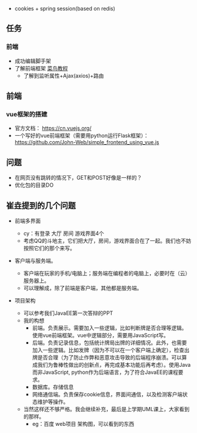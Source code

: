 * cookies + spring session(based on redis)

## 任务

### 前端

*  成功编辑脚手架
* 了解前端框架 [菜鸟教程]( https://www.runoob.com/vue2/vue-tutorial.html )
  * 了解到监听属性+Ajax(axios)+路由

## 前端

### vue框架的搭建

* 官方文档： https://cn.vuejs.org/ 
* 一个写好的vue前端框架（需要用python运行Flask框架）：https://github.com/John-Web/simple_frontend_using_vue.js 

## 问题

* 在网页没有跳转的情况下，GET和POST好像是一样的？
* 优化包的目录DO 

## 崔垚提到的几个问题

* 前端多界面

  * cy：有登录 大厅 房间 游戏界面4个
  * 考虑QQ的斗地主，它们把大厅，房间，游戏界面合在了一起。我们也不妨按照它们的那个来写。

* 客户端与服务端。

  * 客户端在玩家的手机/电脑上；服务端在编程者的电脑上，必要时在（云）服务器上。
  * 可以理解成，除了前端是客户端，其他都是服务端。

* 项目架构

  * 可以参考我们JavaEE第一次答辩的PPT
  * 我的构想
    * 前端。负责展示。需要加入一些逻辑，比如判断牌是否合理等逻辑。使用vue前端框架。vue中逻辑部分，需要用JavaScript写。
    * 后端。负责记录信息，包括统计牌局出牌的详细情况。此外，也需要加入一些逻辑。比如发牌（因为不可以在一个客户端上确定），检查出牌是否合理（为了防止作弊和恶意攻击导致的后端程序崩溃。可以算成我们为鲁棒性做出的创新点，再完成基本功能后再考虑）。使用Java而非JavaScript, python作为后端语言，为了符合JavaEE的课程要求。
    * 数据库。存储信息
    * 网络通信端。负责保存cookie信息，界面间通信，以及检测客户端状态维护等操作。
  * 当然这样还不够严格。我会继续补充，最后是上学期UML课上，大家看到的那样。
    * eg：百度 web项目 架构图，可以看到的东西

  